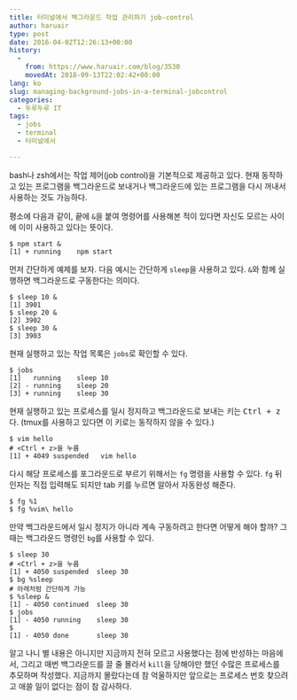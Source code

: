 ```yaml
---
title: 터미널에서 백그라운드 작업 관리하기 job-control
author: haruair
type: post
date: 2016-04-02T12:26:13+00:00
history:
  - 
    from: https://www.haruair.com/blog/3530
    movedAt: 2018-09-13T22:02:42+00:00
lang: ko
slug: managing-background-jobs-in-a-terminal-jobcontrol
categories:
  - 두루두루 IT
tags:
  - jobs
  - terminal
  - 터미널에서

---
```

bash나 zsh에서는 작업 제어(job control)을 기본적으로 제공하고 있다. 현재 동작하고 있는 프로그램을 백그라운드로 보내거나 백그라운드에 있는 프로그램을 다시 꺼내서 사용하는 것도 가능하다.

평소에 다음과 같이, 끝에 `&`을 붙여 명령어를 사용해본 적이 있다면 자신도 모르는 사이에 이미 사용하고 있다는 뜻이다.

    $ npm start &
    [1] + running    npm start
    

먼저 간단하게 예제를 보자. 다음 예시는 간단하게 `sleep`을 사용하고 있다. `&`와 함께 실행하면 백그라운드로 구동한다는 의미다.

    $ sleep 10 &
    [1] 3901
    $ sleep 20 &
    [2] 3902
    $ sleep 30 &
    [3] 3903
    

현재 실행하고 있는 작업 목록은 `jobs`로 확인할 수 있다.

    $ jobs
    [1]   running    sleep 10
    [2] - running    sleep 20
    [3] + running    sleep 30
    

현재 실행하고 있는 프로세스를 일시 정지하고 백그라운드로 보내는 키는 <kbd>Ctrl + z</kbd>다. (tmux를 사용하고 있다면 이 키로는 동작하지 않을 수 있다.)

    $ vim hello
    # <Ctrl + z>을 누름
    [1] + 4049 suspended   vim hello
    

다시 해당 프로세스를 포그라운드로 부르기 위해서는 `fg` 명령을 사용할 수 있다. `fg` 뒤 인자는 직접 입력해도 되지만 tab 키를 누르면 알아서 자동완성 해준다.

    $ fg %1
    $ fg %vim\ hello
    

만약 백그라운드에서 일시 정지가 아니라 계속 구동하려고 한다면 어떻게 해야 할까? 그때는 백그라운드 명령인 `bg`를 사용할 수 있다.

    $ sleep 30
    # <Ctrl + z>을 누름
    [1] + 4050 suspended  sleep 30
    $ bg %sleep
    # 아래처럼 간단하게 가능
    $ %sleep &
    [1] - 4050 continued  sleep 30
    $ jobs
    [1] - 4050 running    sleep 30
    $
    [1] - 4050 done       sleep 30
    

알고 나니 별 내용은 아니지만 지금까지 전혀 모르고 사용했다는 점에 반성하는 마음에서, 그리고 매번 백그라운드를 끌 줄 몰라서 `kill`을 당해야만 했던 수많은 프로세스를 추모하며 작성했다. 지금까지 몰랐다는데 참 억울하지만 앞으로는 프로세스 번호 찾으려고 애쓸 일이 없다는 점이 참 감사하다.
